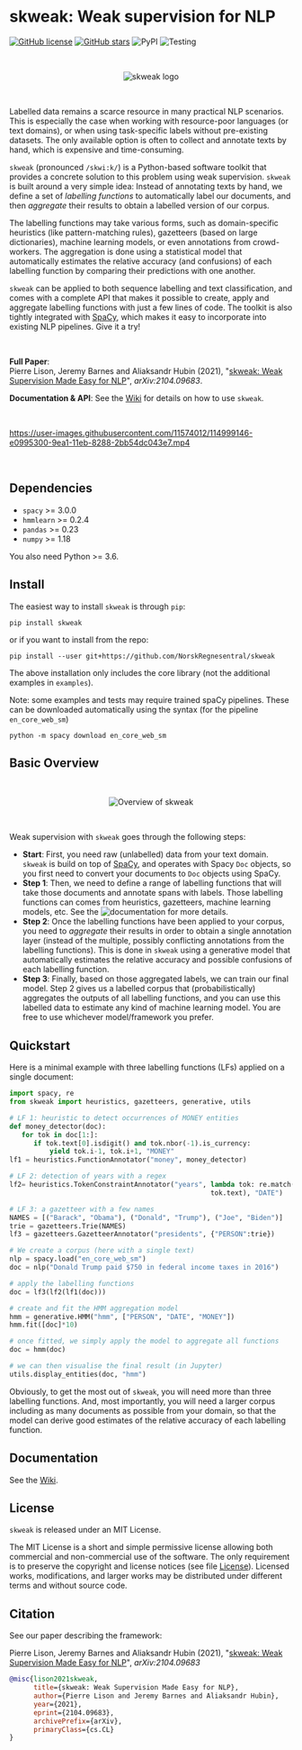 # skweak: Weak supervision for NLP

[![GitHub license](https://img.shields.io/github/license/NorskRegnesentral/skweak)](https://github.com/NorskRegnesentral/skweak/blob/main/LICENSE.txt)
[![GitHub stars](https://img.shields.io/github/stars/NorskRegnesentral/skweak)](https://github.com/NorskRegnesentral/skweak/stargazers)
![PyPI](https://img.shields.io/pypi/v/skweak)
![Testing](https://github.com/NorskRegnesentral/skweak/actions/workflows/testing.yml/badge.svg)

<br>
<p align="center">
   <img alt="skweak logo" src="https://raw.githubusercontent.com/NorskRegnesentral/skweak/main/data/skweak_logo.jpg"/>
</p><br>

Labelled data remains a scarce resource in many practical NLP scenarios. This is especially the case when working with resource-poor languages (or text domains), or when using task-specific labels without pre-existing datasets. The only available option is often to collect and annotate texts by hand, which is expensive and time-consuming. 

`skweak` (pronounced `/skwi:k/`) is a Python-based software toolkit that provides a concrete solution to this problem using weak supervision. `skweak` is built around a very simple idea: Instead of annotating texts by hand, we define a set of _labelling functions_ to automatically label our documents, and then _aggregate_ their results to obtain a labelled version of our corpus. 

The labelling functions may take various forms, such as domain-specific heuristics (like pattern-matching rules), gazetteers (based on large dictionaries), machine learning models, or even annotations from crowd-workers. The aggregation is done using a statistical model that automatically estimates the relative accuracy (and confusions) of each labelling function by comparing their predictions with one another.

`skweak` can be applied to both sequence labelling and text classification, and comes with a complete API that makes it possible to create, apply and aggregate labelling functions with just a few lines of code. The toolkit is also tightly integrated with [SpaCy](http://www.spacy.io), which makes it easy to incorporate into existing NLP pipelines. Give it a try!

<br>

**Full Paper**:<br>
Pierre Lison, Jeremy Barnes and Aliaksandr Hubin (2021), "[skweak: Weak Supervision Made Easy for NLP](http://arxiv.org/abs/2104.09683)", *arXiv:2104.09683*.

**Documentation & API**: See the [Wiki](https://github.com/NorskRegnesentral/skweak/wiki) for details on how to use `skweak`. 

<br>


https://user-images.githubusercontent.com/11574012/114999146-e0995300-9ea1-11eb-8288-2bb54dc043e7.mp4

<br>



## Dependencies

- `spacy` >= 3.0.0
- `hmmlearn` >= 0.2.4
- `pandas` >= 0.23
- `numpy` >= 1.18

You also need Python >= 3.6. 


## Install

The easiest way to install `skweak` is through `pip`:

```shell
pip install skweak
```

or if you want to install from the repo:

```shell
pip install --user git+https://github.com/NorskRegnesentral/skweak
```

The above installation only includes the core library (not the additional examples in `examples`).

Note: some examples and tests may require trained spaCy pipelines. These can be downloaded automatically using the syntax (for the pipeline `en_core_web_sm`)
```shell
python -m spacy download en_core_web_sm
```


## Basic Overview

<br>
<p align="center">
   <img alt="Overview of skweak" src="https://raw.githubusercontent.com/NorskRegnesentral/skweak/main/data/skweak_procedure.png"/>
</p><br>

Weak supervision with `skweak` goes through the following steps:
- **Start**: First, you need raw (unlabelled) data from your text domain. `skweak` is build on top of [SpaCy](http://www.spacy.io), and operates with Spacy `Doc` objects, so you first need to convert your documents to `Doc` objects using SpaCy.
- **Step 1**: Then, we need to define a range of labelling functions that will take those documents and annotate spans with labels. Those labelling functions can comes from heuristics, gazetteers, machine learning models, etc. See the ![documentation](https://github.com/NorskRegnesentral/skweak/wiki) for more details. 
- **Step 2**: Once the labelling functions have been applied to your corpus, you need to _aggregate_ their results in order to obtain a single annotation layer (instead of the multiple, possibly conflicting annotations from the labelling functions). This is done in `skweak` using a generative model that automatically estimates the relative accuracy and possible confusions of each labelling function. 
- **Step 3**: Finally, based on those aggregated labels, we can train our final model. Step 2 gives us a labelled corpus that (probabilistically) aggregates the outputs of all labelling functions, and you can use this labelled data to estimate any kind of machine learning model. You are free to use whichever model/framework you prefer. 

## Quickstart

Here is a minimal example with three labelling functions (LFs) applied on a single document:

```python
import spacy, re
from skweak import heuristics, gazetteers, generative, utils

# LF 1: heuristic to detect occurrences of MONEY entities
def money_detector(doc):
   for tok in doc[1:]:
      if tok.text[0].isdigit() and tok.nbor(-1).is_currency:
          yield tok.i-1, tok.i+1, "MONEY"
lf1 = heuristics.FunctionAnnotator("money", money_detector)

# LF 2: detection of years with a regex
lf2= heuristics.TokenConstraintAnnotator("years", lambda tok: re.match("(19|20)\d{2}$", 
                                                  tok.text), "DATE")

# LF 3: a gazetteer with a few names
NAMES = [("Barack", "Obama"), ("Donald", "Trump"), ("Joe", "Biden")]
trie = gazetteers.Trie(NAMES)
lf3 = gazetteers.GazetteerAnnotator("presidents", {"PERSON":trie})

# We create a corpus (here with a single text)
nlp = spacy.load("en_core_web_sm")
doc = nlp("Donald Trump paid $750 in federal income taxes in 2016")

# apply the labelling functions
doc = lf3(lf2(lf1(doc)))

# create and fit the HMM aggregation model
hmm = generative.HMM("hmm", ["PERSON", "DATE", "MONEY"])
hmm.fit([doc]*10)

# once fitted, we simply apply the model to aggregate all functions
doc = hmm(doc)

# we can then visualise the final result (in Jupyter)
utils.display_entities(doc, "hmm")
```

Obviously, to get the most out of `skweak`, you will need more than three labelling functions. And, most importantly, you will need a larger corpus including as many documents as possible from your domain, so that the model can derive good estimates of the relative accuracy of each labelling function. 

## Documentation

See the [Wiki](https://github.com/NorskRegnesentral/skweak/wiki). 


## License

`skweak` is released under an MIT License. 

The MIT License is a short and simple permissive license allowing both commercial and non-commercial use of the software. The only requirement is to preserve
the copyright and license notices (see file [License](https://github.com/NorskRegnesentral/skweak/blob/main/LICENSE.txt)). Licensed works, modifications, and larger works may be distributed under different terms and without source code.

## Citation

See our paper describing the framework: 

Pierre Lison, Jeremy Barnes and Aliaksandr Hubin (2021), "[skweak: Weak Supervision Made Easy for NLP](http://arxiv.org/abs/2104.09683)", *arXiv:2104.09683*

```bibtex
@misc{lison2021skweak,
      title={skweak: Weak Supervision Made Easy for NLP}, 
      author={Pierre Lison and Jeremy Barnes and Aliaksandr Hubin},
      year={2021},
      eprint={2104.09683},
      archivePrefix={arXiv},
      primaryClass={cs.CL}
}
```
